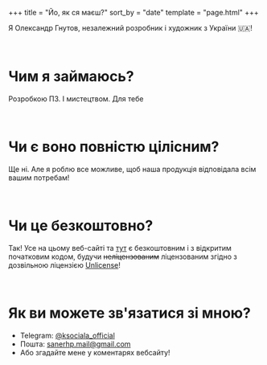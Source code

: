 +++
title = "Йо, як ся маєш?"
sort_by = "date"
template = "page.html"
+++

<p class="lead text-center">Я Олександр Гнутов, незалежний розробник і художник з України 🇺🇦!</p><br>
<h1>Чим я займаюсь?</h1>
<p class="lead">Розробкою ПЗ. І мистецтвом. Для тебе</p><br>
<h1>Чи є воно повністю цілісним?</h1>
<p class="lead">Ще ні. Але я роблю все можливе, щоб наша продукція відповідала всім вашим потребам!</p><br>
<h1>Чи це безкоштовно?</h1>
<p class="lead">Так! Усе на цьому веб-сайті та <a href="https://github.com/konceptosociala">тут</a> є безкоштовним і з відкритим початковим кодом, будучи <del>неліцензованим</del> ліцензованим згідно з дозвільною ліцензією <a href="https://konceptosociala.eu.org/unlicense">Unlicense</a>!</p><br>
<h1>Як ви можете зв'язатися зі мною?</h1>
<p class="lead">
    <ul>
        <li>Telegram: <a href="https://t.me/ksociala_official" class="text-bg-dark p-1 font-monospace rounded bold">@ksociala_official</a></li>
        <li>Пошта: <a href="mailto:sanerhp.mail@gmail.com" class="text-bg-dark p-1 font-monospace rounded bold">sanerhp.mail@gmail.com</a></li>
        <li>Або згадайте мене у коментарях вебсайту!</li>
    </ul>
</p><br>
